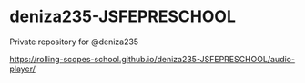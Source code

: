 # deniza235-JSFEPRESCHOOL
Private repository for @deniza235

https://rolling-scopes-school.github.io/deniza235-JSFEPRESCHOOL/audio-player/
